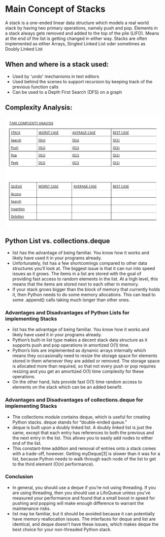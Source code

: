 # Main Concept of Stacks

A stack is a one-ended linear data structure which models a real world stack by having two primary operations, namely push and pop. Elements in a stack always gets removed and added to the top of the pile (LIFO). Means at the end of the list is getting changed in either way.
Stacks are often implemented as either Arrays, Singled Linked List oder sometimes as Doubly Linked List

## When and where is a stack used:
- Used by 'undo' mechanisms in text editors
- Used behind the scenes to support recursion by keeping track of the previous function calls
- Can be used to a Depth First Search (DFS) on a graph

## Complexity Analysis:
![ImgName](https://github.com/KarimsHub/Stack_Datastructure/blob/master/stack_time_complexity.png?raw=true)

## Python List vs. collections.deque
- list has the advantage of being familiar. You know how it works and likely have used it in your programs already.
- Unfortunately, list has a few shortcomings compared to other data structures you’ll look at. The biggest issue is that it can run into speed issues as it grows. The items in a list are stored with the goal of providing fast access to random elements in the list. At a high level, this means that the items are stored next to each other in memory.
- If your stack grows bigger than the block of memory that currently holds it, then Python needs to do some memory allocations. This can lead to some .append() calls taking much longer than other ones.

### Advantages and Disadvantages of Python Lists for implementing Stacks
- list has the advantage of being familiar. You know how it works and likely have used it in your programs already.
- Python’s built-in list type makes a decent stack data structure as it supports push and pop operations in amortized O(1) time.
- Python’s lists are implemented as dynamic arrays internally which means they occasionally need to resize the storage space for elements stored in them whenever they are added or removed. The storage space is allocated more than required, so that not every push or pop requires resizing and you get an amortized O(1) time complexity for these operations.
- On the other hand, lists provide fast O(1) time random access to elements on the stack which can be an added benefit.

### Advantages and Disadvantages of collections.deque for implementing Stacks
- The collections module contains deque, which is useful for creating Python stacks. deque stands for “double-ended queue.”
- deque is built upon a doubly linked list. A doubly linked list is just the same, except that each entry has references to both the previous and the next entry in the list. This allows you to easily add nodes to either end of the list.
- This constant-time addition and removal of entries onto a stack comes with a trade-off, however. Getting myDeque[3] is slower than it was for a list, because Python needs to walk through each node of the list to get to the third element (O(n) performance).

### Conclusion
- In general, you should use a deque if you’re not using threading. If you are using threading, then you should use a LifoQueue unless you’ve measured your performance and found that a small boost in speed for pushing and popping will make enough difference to warrant the maintenance risks.
- list may be familiar, but it should be avoided because it can potentially have memory reallocation issues. The interfaces for deque and list are identical, and deque doesn’t have these issues, which makes deque the best choice for your non-threaded Python stack.


